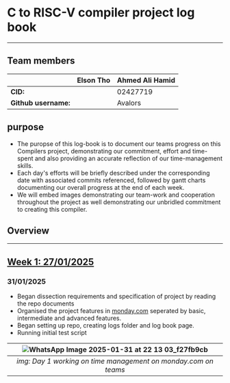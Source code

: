 # C to RISC-V compiler project log book
---
## Team members
||Elson Tho|Ahmed Ali Hamid|
|---|---|---|
|**CID:**||02427719|
|**Github username:**||Avalors|

## purpose
- The puropse of this log-book is to document our teams progress on this Compilers project, demonstrating our commitment, effort and time-spent and also providing an accurate reflection of our time-management skills.
- Each day's efforts will be briefly described under the corresponding date with associated commits referenced, followed by gantt charts documenting our overall progress at the end of each week.
- We will embed images demonstrating our team-work and cooperation throughout the project as well demonstrating our unbridled commitment to creating this compiler.

## Overview

---
## <ins>Week 1: 27/01/2025</ins>

### 31/01/2025
  - Began dissection requirements and specification of project by reading the repo documents
  - Organised the project features in [monday.com](monday.com) seperated by basic, intermediate and advanced features.
  - Began setting up repo, creating logs folder and log book page.
  - Running initial test script

<div align="center">
    
|![WhatsApp Image 2025-01-31 at 22 13 03_f27fb9cb](https://github.com/user-attachments/assets/c64cf293-62be-419b-a079-ff6ad50bf4ce)|
|:--:|
|*img: Day 1 working on time management on monday.com on teams*|

</div>

